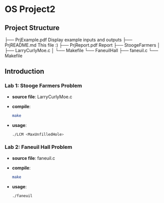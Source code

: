 # OS Project2

## Project Structure

├── PrjExample.pdf		Display example inputs and outputs
├── PrjREADME.md		This file :)
├── PrjReport.pdf			Report
├── StoogeFarmers
│   ├── LarryCurlyMoe.c
│   └── Makefile
└── FaneuilHall
    ├── faneuil.c
    └── Makefile

## Introduction

### Lab 1: Stooge Farmers Problem

* **source file**: LarryCurlyMoe.c

* **compile**:

  ```bash
  make
  ```

* **usage**:

  ```bash
  ./LCM <MaxUnfilledHole>
  ```

### Lab 2: Faneuil Hall Problem

* **source file**: faneuil.c

* **compile**:

  ```bash
  make
  ```

* **usage**:

  ```bash
  ./faneuil
  ```
  
